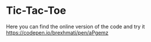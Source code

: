 # Tic-Tac-Toe
Here you can find the online version of the code and try it
https://codepen.io/brexhmati/pen/aPgemz
